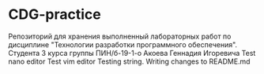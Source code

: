 # CDG-practice
Репозиторий для хранения выполненный лабораторных работ по дисциплине "Технологии разработки программного обеспечения". Студента 3 курса группы ПИН/б-19-1-о Акоева Геннадия Игоревича
Test nano editor
Test vim editor
Testing string. Writing changes to README.md
